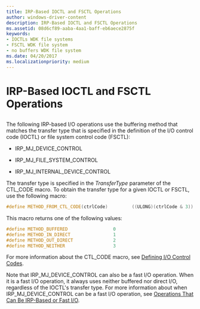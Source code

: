 ```yaml
---
title: IRP-Based IOCTL and FSCTL Operations
author: windows-driver-content
description: IRP-Based IOCTL and FSCTL Operations
ms.assetid: 08d6cf89-aaba-4aa1-baff-eb6aece2875f
keywords:
- IOCTLs WDK file systems
- FSCTL WDK file system
- no buffers WDK file system
ms.date: 04/20/2017
ms.localizationpriority: medium
---
```


# IRP-Based IOCTL and FSCTL Operations


## <span id="ddk_irp_based_ioctl_and_fsctl_operations_if"></span><span id="DDK_IRP_BASED_IOCTL_AND_FSCTL_OPERATIONS_IF"></span>


The following IRP-based I/O operations use the buffering method that matches the transfer type that is specified in the definition of the I/O control code (IOCTL) or file system control code (FSCTL):

-   IRP\_MJ\_DEVICE\_CONTROL

-   IRP\_MJ\_FILE\_SYSTEM\_CONTROL

-   IRP\_MJ\_INTERNAL\_DEVICE\_CONTROL

The transfer type is specified in the *TransferType* parameter of the CTL\_CODE macro. To obtain the transfer type for a given IOCTL or FSCTL, use the following macro:

```cpp
#define METHOD_FROM_CTL_CODE(ctrlCode)         ((ULONG)(ctrlCode & 3))
```

This macro returns one of the following values:

```cpp
#define METHOD_BUFFERED                 0
#define METHOD_IN_DIRECT                1
#define METHOD_OUT_DIRECT               2
#define METHOD_NEITHER                  3
```

For more information about the CTL\_CODE macro, see [Defining I/O Control Codes](https://msdn.microsoft.com/library/windows/hardware/ff543023).

Note that IRP\_MJ\_DEVICE\_CONTROL can also be a fast I/O operation. When it is a fast I/O operation, it always uses neither buffered nor direct I/O, regardless of the IOCTL's transfer type. For more information about when IRP\_MJ\_DEVICE\_CONTROL can be a fast I/O operation, see [Operations That Can Be IRP-Based or Fast I/O](operations-that-can-be-irp-based-or-fast-i-o.md).

 

 




